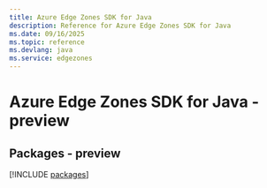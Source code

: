 ```yaml
---
title: Azure Edge Zones SDK for Java
description: Reference for Azure Edge Zones SDK for Java
ms.date: 09/16/2025
ms.topic: reference
ms.devlang: java
ms.service: edgezones
---
```

# Azure Edge Zones SDK for Java - preview
## Packages - preview
[!INCLUDE [packages](edge-zones-index.md)]